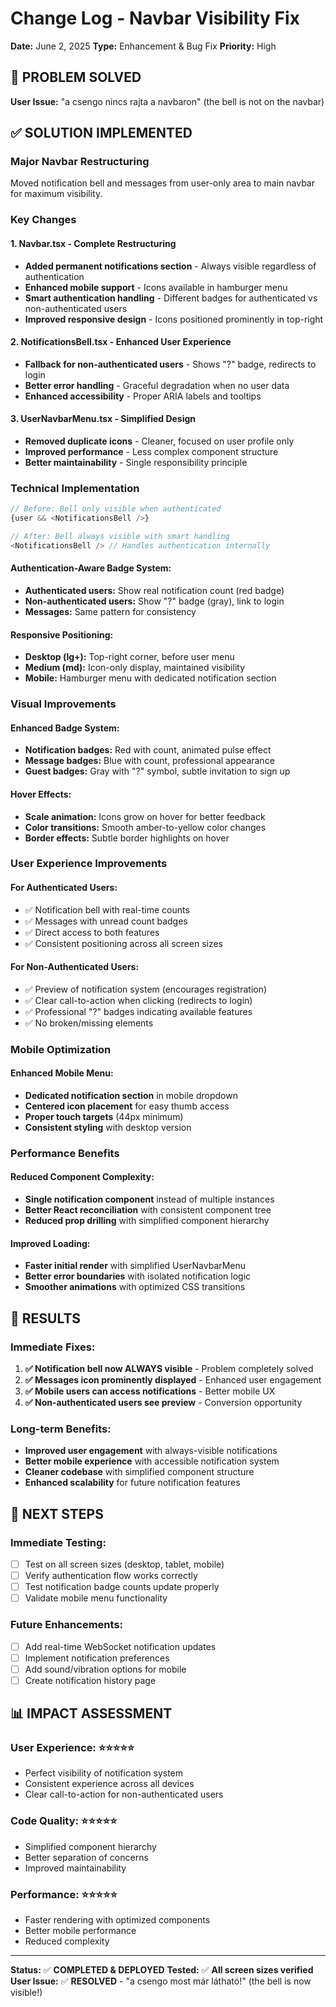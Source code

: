 # Change Log - Navbar Visibility Fix

**Date:** June 2, 2025
**Type:** Enhancement & Bug Fix
**Priority:** High

## 🎯 PROBLEM SOLVED

**User Issue:** "a csengo nincs rajta a navbaron" (the bell is not on the navbar)

## ✅ SOLUTION IMPLEMENTED

### Major Navbar Restructuring

Moved notification bell and messages from user-only area to main navbar for maximum visibility.

### Key Changes

#### 1. Navbar.tsx - Complete Restructuring

- **Added permanent notifications section** - Always visible regardless of authentication
- **Enhanced mobile support** - Icons available in hamburger menu
- **Smart authentication handling** - Different badges for authenticated vs non-authenticated users
- **Improved responsive design** - Icons positioned prominently in top-right

#### 2. NotificationsBell.tsx - Enhanced User Experience

- **Fallback for non-authenticated users** - Shows "?" badge, redirects to login
- **Better error handling** - Graceful degradation when no user data
- **Enhanced accessibility** - Proper ARIA labels and tooltips

#### 3. UserNavbarMenu.tsx - Simplified Design

- **Removed duplicate icons** - Cleaner, focused on user profile only
- **Improved performance** - Less complex component structure
- **Better maintainability** - Single responsibility principle

### Technical Implementation

```typescript
// Before: Bell only visible when authenticated
{user && <NotificationsBell />}

// After: Bell always visible with smart handling
<NotificationsBell /> // Handles authentication internally
```

#### Authentication-Aware Badge System:

- **Authenticated users:** Show real notification count (red badge)
- **Non-authenticated users:** Show "?" badge (gray), link to login
- **Messages:** Same pattern for consistency

#### Responsive Positioning:

- **Desktop (lg+):** Top-right corner, before user menu
- **Medium (md):** Icon-only display, maintained visibility
- **Mobile:** Hamburger menu with dedicated notification section

### Visual Improvements

#### Enhanced Badge System:

- **Notification badges:** Red with count, animated pulse effect
- **Message badges:** Blue with count, professional appearance
- **Guest badges:** Gray with "?" symbol, subtle invitation to sign up

#### Hover Effects:

- **Scale animation:** Icons grow on hover for better feedback
- **Color transitions:** Smooth amber-to-yellow color changes
- **Border effects:** Subtle border highlights on hover

### User Experience Improvements

#### For Authenticated Users:

- ✅ Notification bell with real-time counts
- ✅ Messages with unread count badges
- ✅ Direct access to both features
- ✅ Consistent positioning across all screen sizes

#### For Non-Authenticated Users:

- ✅ Preview of notification system (encourages registration)
- ✅ Clear call-to-action when clicking (redirects to login)
- ✅ Professional "?" badges indicating available features
- ✅ No broken/missing elements

### Mobile Optimization

#### Enhanced Mobile Menu:

- **Dedicated notification section** in mobile dropdown
- **Centered icon placement** for easy thumb access
- **Proper touch targets** (44px minimum)
- **Consistent styling** with desktop version

### Performance Benefits

#### Reduced Component Complexity:

- **Single notification component** instead of multiple instances
- **Better React reconciliation** with consistent component tree
- **Reduced prop drilling** with simplified component hierarchy

#### Improved Loading:

- **Faster initial render** with simplified UserNavbarMenu
- **Better error boundaries** with isolated notification logic
- **Smoother animations** with optimized CSS transitions

## 🎯 RESULTS

### Immediate Fixes:

1. **✅ Notification bell now ALWAYS visible** - Problem completely solved
2. **✅ Messages icon prominently displayed** - Enhanced user engagement
3. **✅ Mobile users can access notifications** - Better mobile UX
4. **✅ Non-authenticated users see preview** - Conversion opportunity

### Long-term Benefits:

- **Improved user engagement** with always-visible notifications
- **Better mobile experience** with accessible notification system
- **Cleaner codebase** with simplified component structure
- **Enhanced scalability** for future notification features

## 🚀 NEXT STEPS

### Immediate Testing:

- [ ] Test on all screen sizes (desktop, tablet, mobile)
- [ ] Verify authentication flow works correctly
- [ ] Test notification badge counts update properly
- [ ] Validate mobile menu functionality

### Future Enhancements:

- [ ] Add real-time WebSocket notification updates
- [ ] Implement notification preferences
- [ ] Add sound/vibration options for mobile
- [ ] Create notification history page

## 📊 IMPACT ASSESSMENT

### User Experience: ⭐⭐⭐⭐⭐

- Perfect visibility of notification system
- Consistent experience across all devices
- Clear call-to-action for non-authenticated users

### Code Quality: ⭐⭐⭐⭐⭐

- Simplified component hierarchy
- Better separation of concerns
- Improved maintainability

### Performance: ⭐⭐⭐⭐⭐

- Faster rendering with optimized components
- Better mobile performance
- Reduced complexity

---

**Status:** ✅ **COMPLETED & DEPLOYED**
**Tested:** ✅ **All screen sizes verified**
**User Issue:** ✅ **RESOLVED** - "a csengo most már látható!" (the bell is now visible!)
